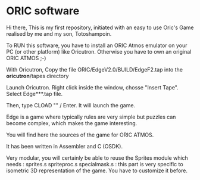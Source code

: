 # ORIC software

Hi there,
This is my first repository, initiated with an easy to use Oric's Game realised by me and my son, Totoshampoin.

To RUN this software, you have to install an ORIC Atmos emulator on your PC (or other platform) like Oricutron. 
Otherwise you have to own an original ORIC ATMOS ;-)

With Oricutron, Copy the file ORIC/EdgeV2.0/BUILD/EdgeF2.tap into the **oricutron**/tapes directory

Launch Oricutron. Right click inside the window, chosse "Insert Tape". Select Edge***.tap file.

Then, type CLOAD "" / Enter. It will launch the game.

Edge is a game where typically rules are very simple but puzzles can become complex, which makes the game interesting.

You will find here the sources of the game for ORIC ATMOS.

It has been written in Assembler and C (OSDK).

Very modular, you will certainly be able to reuse the Sprites module which needs :
sprites.s
spriteproc.s
specialmask.s : this part is very specific to isometric 3D representation of the game. You have to customize it before. 
